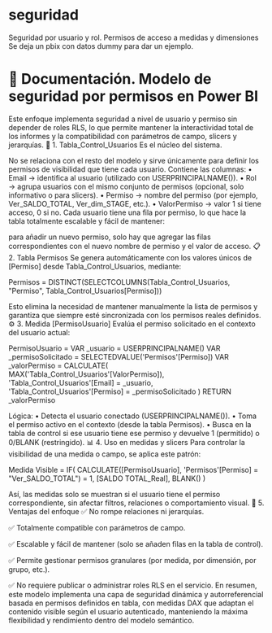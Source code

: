 # seguridad
Seguridad por usuario y rol. Permisos de acceso a medidas y dimensiones
Se deja un pbix con datos dummy para dar un ejemplo.

# 🧩 Documentación. Modelo de seguridad por permisos en Power BI
Este enfoque implementa seguridad a nivel de usuario y permiso sin depender de roles RLS, lo que permite mantener la interactividad total de los informes y la compatibilidad con parámetros de campo, slicers y jerarquías.
🧱 1. Tabla_Control_Usuarios
Es el núcleo del sistema.

No se relaciona con el resto del modelo y sirve únicamente para definir los permisos de visibilidad que tiene cada usuario.
Contiene las columnas:
• Email → identifica al usuario (utilizado con USERPRINCIPALNAME()).
• Rol → agrupa usuarios con el mismo conjunto de permisos (opcional, solo informativo o para slicers).
• Permiso → nombre del permiso (por ejemplo, Ver_SALDO_TOTAL, Ver_dim_STAGE, etc.).
• ValorPermiso → valor 1 si tiene acceso, 0 si no.
Cada usuario tiene una fila por permiso, lo que hace la tabla totalmente escalable y fácil de mantener:

para añadir un nuevo permiso, solo hay que agregar las filas correspondientes con el nuevo nombre de permiso y el valor de acceso.
📋 2. Tabla Permisos
Se genera automáticamente con los valores únicos de [Permiso] desde Tabla_Control_Usuarios, mediante:

Permisos = DISTINCT(SELECTCOLUMNS(Tabla_Control_Usuarios, "Permiso", Tabla_Control_Usuarios[Permiso]))

Esto elimina la necesidad de mantener manualmente la lista de permisos y garantiza que siempre esté sincronizada con los permisos reales definidos.
⚙️ 3. Medida [PermisoUsuario]
Evalúa el permiso solicitado en el contexto del usuario actual:

PermisoUsuario =
VAR _usuario = USERPRINCIPALNAME()
VAR _permisoSolicitado = SELECTEDVALUE('Permisos'[Permiso])
VAR _valorPermiso =
    CALCULATE(
        MAX('Tabla_Control_Usuarios'[ValorPermiso]),
        'Tabla_Control_Usuarios'[Email] = _usuario,
        'Tabla_Control_Usuarios'[Permiso] = _permisoSolicitado
    )
RETURN
    _valorPermiso

Lógica:
• Detecta el usuario conectado (USERPRINCIPALNAME()).
• Toma el permiso activo en el contexto (desde la tabla Permisos).
• Busca en la tabla de control si ese usuario tiene ese permiso y devuelve 1 (permitido) o 0/BLANK (restringido).
📊 4. Uso en medidas y slicers
Para controlar la visibilidad de una medida o campo, se aplica este patrón:

Medida Visible =
IF(
    CALCULATE([PermisoUsuario], 'Permisos'[Permiso] = "Ver_SALDO_TOTAL") = 1,
    [SALDO TOTAL_Real],
    BLANK()
)

Así, las medidas solo se muestran si el usuario tiene el permiso correspondiente, sin afectar filtros, relaciones o comportamiento visual.
🧠 5. Ventajas del enfoque
✅ No rompe relaciones ni jerarquías.

✅ Totalmente compatible con parámetros de campo.

✅ Escalable y fácil de mantener (solo se añaden filas en la tabla de control).

✅ Permite gestionar permisos granulares (por medida, por dimensión, por grupo, etc.).

✅ No requiere publicar o administrar roles RLS en el servicio.
En resumen, este modelo implementa una capa de seguridad dinámica y autorreferencial basada en permisos definidos en tabla, con medidas DAX que adaptan el contenido visible según el usuario autenticado, manteniendo la máxima flexibilidad y rendimiento dentro del modelo semántico.
